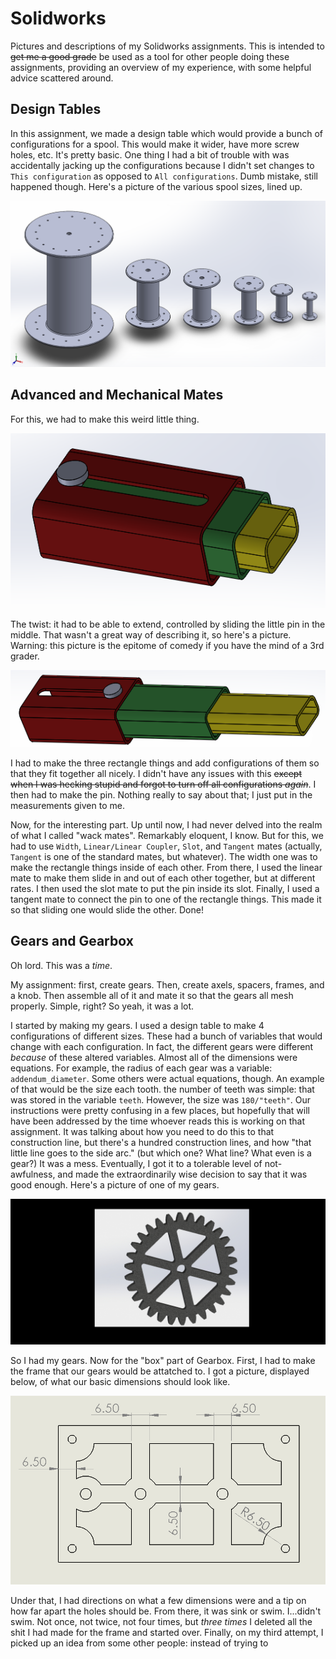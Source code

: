 # Solidworks
Pictures and descriptions of my Solidworks assignments. This is intended to ~~get me a good grade~~ be used as a tool for other people doing these assignments, providing an overview of my experience, with some helpful advice scattered around.

## Design Tables
In this assignment, we made a design table which would provide a bunch of configurations for a spool. This would make it wider, have more screw holes, etc. It's pretty basic. One thing I had a bit of trouble with was accidentally jacking up the configurations because I didn't set changes to `This configuration` as opposed to `All configurations`. Dumb mistake, still happened though. Here's a picture of the various spool sizes, lined up.

![alt_text](https://github.com/rmiller85/Solidworks/blob/master/Screenshots/design_tables_spool.png "Here it is!")

## Advanced and Mechanical Mates
For this, we had to make this weird little thing.

![alt_text](https://github.com/rmiller85/Solidworks/blob/master/Screenshots/adv_mate_pic.png "I don't have the foggiest as to what this is")

The twist: it had to be able to extend, controlled by sliding the little pin in the middle. That wasn't a great way of describing it, so here's a picture. Warning: this picture is the epitome of comedy if you have the mind of a 3rd grader.

![alt_text](https://github.com/rmiller85/Solidworks/blob/master/Screenshots/adv_mate_pic_extended.png "e x t e n d e d")

I had to make the three rectangle things and add configurations of them so that they fit together all nicely. I didn't have any issues with this ~~except when I was hecking stupid and forgot to turn off all configurations *again*~~. I then had to make the pin. Nothing really to say about that; I just put in the measurements given to me.

Now, for the interesting part. Up until now, I had never delved into the realm of what I called "wack mates". Remarkably eloquent, I know. But for this, we had to use `Width`, `Linear/Linear Coupler`, `Slot`, and `Tangent` mates (actually, `Tangent` is one of the standard mates, but whatever). The width one was to make the rectangle things inside of each other. From there, I used the linear mate to make them slide in and out of each other together, but at different rates. I then used the slot mate to put the pin inside its slot. Finally, I used a tangent mate to connect the pin to one of the rectangle things. This made it so that sliding one would slide the other. Done!

## Gears and Gearbox

Oh lord. This was a *time*. 

My assignment: first, create gears. Then, create axels, spacers, frames, and a knob. Then assemble all of it and mate it so that the gears all mesh properly. Simple, right? So yeah, it was a lot.

I started by making my gears. I used a design table to make 4 configurations of different sizes. These had a bunch of variables that would change with each configuration. In fact, the different gears were different *because* of these altered variables. Almost all of the dimensions were equations. For example, the radius of each gear was a variable: `addendum_diameter`. Some others were actual equations, though. An example of that would be the size each tooth. the number of teeth was simple: that was stored in the variable `teeth`.  However, the size was `180/"teeth"`. Our instructions were pretty confusing in a few places, but hopefully that will have been addressed by the time whoever reads this is working on that assignment. It was talking about how you need to do this to that construction line, but there's a hundred construction lines, and how "that little line goes to the side arc." (but which one? What line? What even is a gear?) It was a mess. Eventually, I got it to a tolerable level of not-awfulness, and made the extraordinarily wise decision to say that it was good enough. Here's a picture of one of my gears.

![alt_text](https://github.com/rmiller85/Solidworks/blob/master/Screenshots/gear.JPG "Sorry about the cropping. It's abominable.")

So I had my gears. Now for the "box" part of Gearbox. First, I had to make the frame that our gears would be attatched to. I got a picture, displayed below, of what our basic dimensions should look like. 

![alt_text](https://github.com/rmiller85/Solidworks/blob/master/Screenshots/frame_ideal.PNG "Perfect!")

Under that, I had directions on what a few dimensions were and a tip on how far apart the holes should be. From there, it was sink or swim. I...didn't swim. Not once, not twice, not four times, but *three times* I deleted all the shit I had made for the frame and started over. Finally, on my third attempt, I picked up an idea from some other people: instead of trying to 
